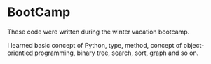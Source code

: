 # BootCamp

These code were written during the winter vacation bootcamp.


I learned basic concept of Python, type, method, concept of object-orientied programming, binary tree, search, sort, graph and so on.
